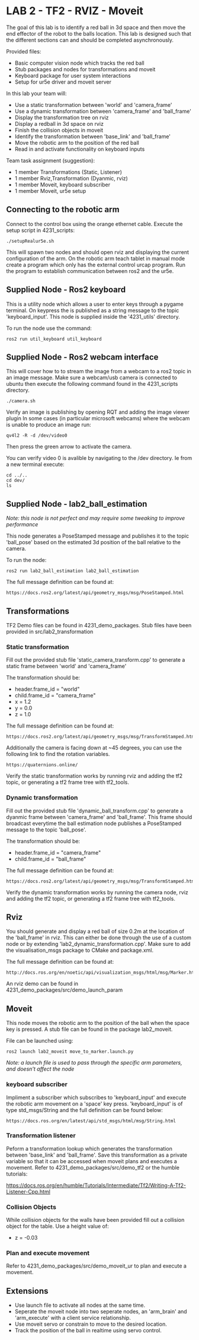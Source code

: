 # LAB 2 - TF2 - RVIZ - Moveit
The goal of this lab is to identify a red ball in 3d space and then move the end effector of the robot to the balls location. 
This lab is designed such that the different sections can and should be completed asynchronously.


Provided files:
 * Basic computer vision node which tracks the red ball
 * Stub packages and nodes for transformations and moveit 
 * Keyboard package for user system interactions
 * Setup for ur5e driver and moveit server

In this lab your team will:
 * Use a static transformation between 'world' and 'camera_frame'
 * Use a dynamic transformation between 'camera_frame' and 'ball_frame'
 * Display the transformation tree on rviz
 * Display a redball in 3d space on rviz 
 * Finish the collision objects in moveit
 * Identify the transformation between 'base_link' and 'ball_frame'
 * Move the robotic arm to the position of the red ball
 * Read in and activate functionality on keyboard inputs


Team task assignment (suggestion):
 * 1 member Transformations (Static, Listener)
 * 1 member Rviz,Transformation (Dyanmic, rviz)
 * 1 member Moveit, keyboard subscriber
 * 1 member Moveit, ur5e setup


## Connecting to the robotic arm

Connect to the control box using the orange ethernet cable.
Execute the setup script in 4231_scripts:

    ./setupRealur5e.sh

This will spawn two nodes and should open rviz and displaying the current configuration of the arm.
On the robotic arm teach tablet in manual mode create a program which only has the external control urcap program.
Run the program to establish communication between ros2 and the ur5e.



## Supplied Node - Ros2 keyboard
This is a utility node which allows a user to enter keys through a pygame terminal.
On keypress the is published as a string message to the topic 'keyboard_input'.
This node is supplied inside the '4231_utils' directory.

To run the node use the command:

    ros2 run util_keyboard util_keyboard 



## Supplied Node - Ros2 webcam interface
This will cover how to to stream the image from a webcam to a ros2 topic in an image message.
Make sure a webcam/usb camera is connected to ubuntu then execute the following command found in the 4231_scripts directory.

    ./camera.sh

Verify an image is publishing by opening RQT and adding the image viewer plugin
In some cases (in particular microsoft webcams) where the webcam is unable to produce an image run:

    qv4l2 -R -d /dev/video0

Then press the green arrow to activate the camera. 

You can verify video 0 is avalible by navigating to the /dev directory. Ie from a new terminal execute:

    cd ../..
    cd dev/
    ls



## Supplied Node - lab2_ball_estimation
*Note: this node is not perfect and may require some tweaking to improve performance*

This node generates a PoseStamped message and publishes it to the topic 'ball_pose' based on the estimated 3d position of the ball relative to the camera. 

To run the node:

    ros2 run lab2_ball_estimation lab2_ball_estimation 

The full message definition can be found at:

    https://docs.ros2.org/latest/api/geometry_msgs/msg/PoseStamped.html



## Transformations
TF2 Demo files can be found in 4231_demo_packages.
Stub files have been provided in src/lab2_transformation

### Static transformation

Fill out the provided stub file 'static_camera_transform.cpp' to generate a static frame between 'world' and 'camera_frame'

The transformation should be:

 * header.frame_id = "world"
 * child.frame_id = "camera_frame"
 * x = 1.2
 * y = 0.0
 * z = 1.0

The full message definition can be found at:

    https://docs.ros2.org/latest/api/geometry_msgs/msg/TransformStamped.html

Additionally the camera is facing down at ~45 degrees, you can use the following link to find the rotation variables. 

    https://quaternions.online/

Verify the static transformation works by running rviz and adding the tf2 topic, or generating a tf2 frame tree with tf2_tools. 

### Dynamic transformation

Fill out the provided stub file 'dynamic_ball_transform.cpp' to generate a dyanmic frame between 'camera_frame' and 'ball_frame'. This frame should broadcast everytime the ball estimation node publishes a PoseStamped message to the topic 'ball_pose'. 

The transformation should be:
 * header.frame_id = "camera_frame"
 * child.frame_id = "ball_frame"

The full message definition can be found at:

    https://docs.ros2.org/latest/api/geometry_msgs/msg/TransformStamped.html

Verify the dynamic transformation works by running the camera node, rviz and adding the tf2 topic, or generating a tf2 frame tree with tf2_tools. 



## Rviz
You should generate and display a red ball of size 0.2m at the location of the 'ball_frame' in rviz. 
This can either be done through the use of a custom node or by extending 'lab2_dynamic_transformation.cpp'.
Make sure to add the visualisation_msgs package to CMake and package.xml.

The full message definition can be found at:

    http://docs.ros.org/en/noetic/api/visualization_msgs/html/msg/Marker.html


An rviz demo can be found in 4231_demo_packages/src/demo_launch_param



## Moveit
This node moves the robotic arm to the position of the ball when the space key is pressed. 
A stub file can be found in the package lab2_moveit.

File can be launched using:

    ros2 launch lab2_moveit move_to_marker.launch.py 

*Note: a launch file is used to pass through the specific arm parameters, and doesn't affect the node*


### keyboard subscriber
Impliment a subscriber which subscribes to 'keyboard_input' and execute the robotic arm movement on a 'space' key press. 
'keyboard_input' is of type std_msgs/String and the full definition can be found below:

    https://docs.ros.org/en/latest/api/std_msgs/html/msg/String.html

### Transformation listener
Peform a transformation lookup which generates the transformation between 'base_link' and 'ball_frame'.
Save this transformation as a private variable so that it can be accessed when moveit plans and executes a movement. 
Refer to 4231_demo_packages/src/demo_tf2 or the humble tutorials:

https://docs.ros.org/en/humble/Tutorials/Intermediate/Tf2/Writing-A-Tf2-Listener-Cpp.html


### Collision Objects
While collision objects for the walls have been provided fill out a collision object for the table.
Use a height value of:
 * z = -0.03

### Plan and execute movement
Refer to 4231_demo_packages/src/demo_moveit_ur to plan and execute a movement. 



## Extensions
 * Use launch file to activate all nodes at the same time.
 * Seperate the moveit node into two seperate nodes, an 'arm_brain' and 'arm_execute' with a client service relationship.
 * Use moveit servo or constrain to move to the desired location.
 * Track the position of the ball in realtime using servo control.